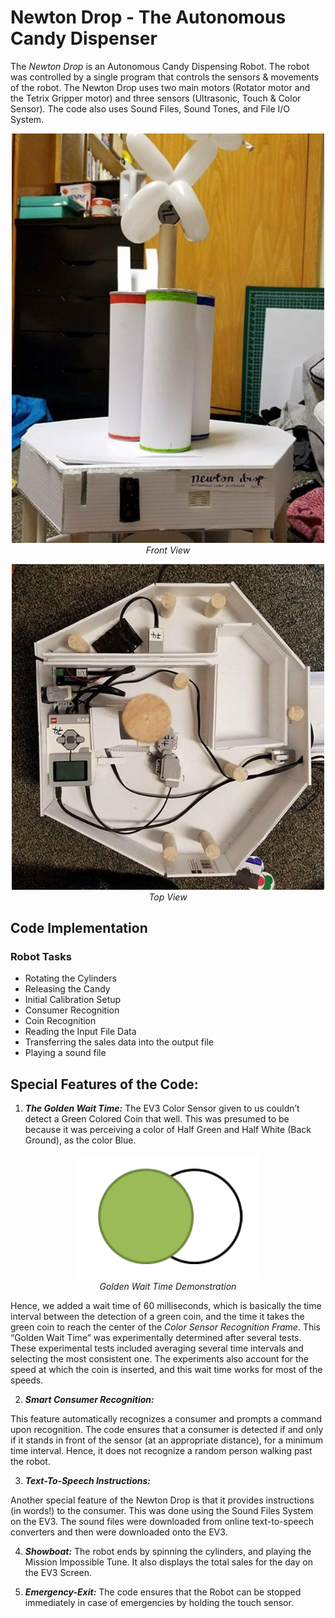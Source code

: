 # Newton Drop - The Autonomous Candy Dispenser
The *Newton Drop* is an Autonomous Candy Dispensing Robot. The robot was controlled by a single program that controls the sensors &amp; movements of the robot. The Newton Drop uses two main motors (Rotator motor and the Tetrix Gripper motor) and three sensors (Ultrasonic, Touch & Color Sensor). The code also uses Sound Files, Sound Tones, and File I/O System. 

<p align="center"> 
  <img src="Screenshots/frontView.png" width="500">
  </br><i>Front View</i>
</p>
<p align="center">
  <img src="Screenshots/topView.png" width="500">
  </br><i>Top View</i>
</p>

## Code Implementation

### Robot Tasks

  - Rotating the Cylinders
  - Releasing the Candy
  - Initial Calibration Setup
  - Consumer Recognition
  - Coin Recognition
  - Reading the Input File Data
  - Transferring the sales data into the output file
  - Playing a sound file 

## Special Features of the Code: 

1)	***The Golden Wait Time:*** 
  The EV3 Color Sensor given to us couldn’t detect a Green Colored Coin that well. This was presumed to be because it was perceiving a color of Half Green and Half White (Back Ground), as the color Blue. 

<p align="center"> 
  <img src="Screenshots/CoinWaitTime.png" alt="Golden Wait Time">
  </br><i>Golden Wait Time Demonstration</i>
</p>

  Hence, we added a wait time of 60 milliseconds, which is basically the time interval between the detection of a green coin, and the time it takes the green coin to reach the center of the *Color Sensor Recognition Frame*. This “Golden Wait Time” was experimentally determined after several tests. These experimental tests included averaging several time intervals and selecting the most consistent one. The experiments also account for the speed at which the coin is inserted, and this wait time works for most of the speeds. 

2)	***Smart Consumer Recognition:***

  This feature automatically recognizes a consumer and prompts a command upon recognition. The code ensures that a consumer is detected if and only if it stands in front of the sensor (at an appropriate distance), for a minimum time interval. Hence, it does not recognize a random person walking past the robot.

3)	***Text-To-Speech Instructions:***

  Another special feature of the Newton Drop is that it provides instructions (in words!) to the consumer. This was done using the Sound Files System on the EV3. The sound files were downloaded from online text-to-speech converters and then were downloaded onto the EV3.

4)	***Showboat:***
  The robot ends by spinning the cylinders, and playing the Mission Impossible Tune. It also displays the total sales for the day on the EV3 Screen.

5)	***Emergency-Exit:***
  The code ensures that the Robot can be stopped immediately in case of emergencies by holding the touch sensor.
